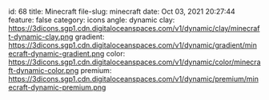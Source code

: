 id: 68
title: Minecraft 
file-slug: minecraft
date: Oct 03, 2021 20:27:44
feature: false
category: icons
angle: dynamic
clay: https://3dicons.sgp1.cdn.digitaloceanspaces.com/v1/dynamic/clay/minecraft-dynamic-clay.png
gradient: https://3dicons.sgp1.cdn.digitaloceanspaces.com/v1/dynamic/gradient/minecraft-dynamic-gradient.png
color: https://3dicons.sgp1.cdn.digitaloceanspaces.com/v1/dynamic/color/minecraft-dynamic-color.png
premium: https://3dicons.sgp1.cdn.digitaloceanspaces.com/v1/dynamic/premium/minecraft-dynamic-premium.png
